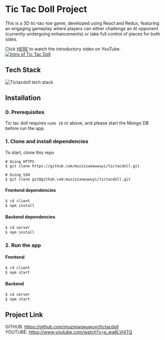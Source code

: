 # Tic Tac Doll Project

This is a 3D tic-tac-toe game, developed using React and Redux, featuring an engaging gameplay where players can either challenge an AI opponent (currently undergoing enhancements) or take full control of pieces for both sides.

Click [HERE](http://www.youtube.com/watch?v=ZCWxmSYVd-Q?si=6vqRBIyPIrMIbpU1 'Tic-Tac-Doll') to watch the introductory video on YouTube.<br>
[![Intro of Tic Tac Doll](https://github.com/muzixiaowuwuyi/tictacdoll/blob/main/client/public/game.gif)](http://www.youtube.com/watch?v=ZCWxmSYVd-Q?si=6vqRBIyPIrMIbpU1 'Tic-Tac-Doll')

## Tech Stack

![Tictacdoll tech stack](https://github.com/muzixiaowuwuyi/tictacdoll/blob/refactor/update-readme/client/public/tech-stack.jpg)

## Installation

### 0. Prerequisites

Tic tac doll requires `node 18` or above, and please start the Mongo DB before run the app.

### 1. Clone and install dependencies

To start, clone this repo

```
# Using HTTPS
$ git clone https://github.com/muzixiaowuwuyi/tictacdoll.git

```

```
# Using SSH
$ git clone git@github.com:muzixiaowuwuyi/tictacdoll.git

```

#### Frontend dependencies

```bash
$ cd client
$ npm install
```

#### Backend dependencies

```bash
$ cd server
$ npm install
```

### 2. Run the app

#### Frontend

```bash
$ cd client
$ npm start
```

#### Backend

```bash
$ cd server
$ npm start
```

## Project Link

GITHUB: https://github.com/muzixiaowuwuyi/tictacdoll  
YOUTUBE: https://www.youtube.com/watch?v=e_wa6LVl4TQ
